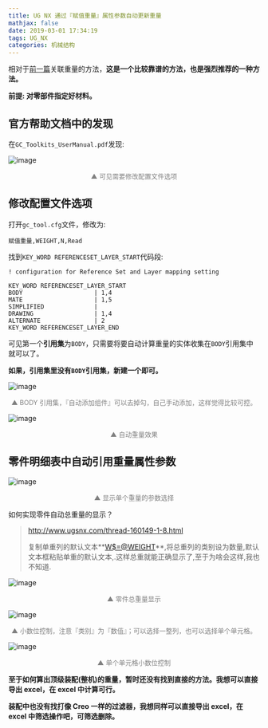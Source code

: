 ```yaml
---
title: UG NX 通过『赋值重量』属性参数自动更新重量
mathjax: false
date: 2019-03-01 17:34:19
tags: UG_NX
categories: 机械结构
---
```


相对于[前一篇](https://www.andyvj.com/2019/02/28/190228-01/)关联重量的方法，**这是一个比较靠谱的方法，也是强烈推荐的一种方法。**

**前提: 对零部件指定好材料。**

<!--more-->

## 官方帮助文档中的发现

在`GC_Toolkits_UserManual.pdf`发现:

![image](https://wx1.sinaimg.cn/large/006mcMYXgy1g0nfrquvzwj30xl06f0vb.jpg)
<div style="font-size:13px;color:gray;text-align:center">▲ 可见需要修改配置文件选项</div>

## 修改配置文件选项

打开`gc_tool.cfg`文件，修改为:

```
赋值重量,WEIGHT,N,Read
```

找到`KEY_WORD REFERENCESET_LAYER_START`代码段:

```
! configuration for Reference Set and Layer mapping setting

KEY_WORD REFERENCESET_LAYER_START
BODY                    | 1,4
MATE                    | 1,5
SIMPLIFIED              |
DRAWING                 | 1,4
ALTERNATE               | 2
KEY_WORD REFERENCESET_LAYER_END
```

可见第一个**引用集**为`BODY`，只需要将要自动计算重量的实体收集在`BODY`引用集中就可以了。

**如果，引用集里没有`BODY`引用集，新建一个即可。**

![image](https://wx4.sinaimg.cn/large/006mcMYXgy1g0ng5px1joj30940g3q3q.jpg)
<div style="font-size:13px;color:gray;text-align:center">▲ BODY 引用集，『自动添加组件』可以去掉勾，自己手动添加，这样觉得比较可控。</div>

![image](https://wx4.sinaimg.cn/large/006mcMYXgy1g0ng15mbogj306706t3yk.jpg)
<div style="font-size:13px;color:gray;text-align:center">▲ 自动重量效果</div>

## 零件明细表中自动引用重量属性参数

![image](https://wx2.sinaimg.cn/large/006mcMYXgy1g0ng733c78j30oq0de0td.jpg)
<div style="font-size:13px;color:gray;text-align:center">▲ 显示单个重量的参数选择</div>

如何实现零件自动总重量的显示？

> http://www.ugsnx.com/thread-160149-1-8.html
> 
> 复制单重列的默认文本**<W$=@WEIGHT>**,将总重列的类别设为数量,默认文本框粘贴单重的默认文本,.这样总重就能正确显示了,至于为啥会这样,我也不知道.

![image](https://ws4.sinaimg.cn/large/006mcMYXgy1g0ng8xgc1uj30pb0dewez.jpg)
<div style="font-size:13px;color:gray;text-align:center">▲ 零件总重量显示</div>

![image](https://wx2.sinaimg.cn/large/006mcMYXgy1g0ng9wa1gdj30rm0dejs5.jpg)
<div style="font-size:13px;color:gray;text-align:center">▲ 小数位控制，注意『类别』为『数值』；可以选择一整列，也可以选择单个单元格。</div>

![image](https://ws1.sinaimg.cn/large/006mcMYXgy1g0ngay0mxfj30gb0d474s.jpg)
<div style="font-size:13px;color:gray;text-align:center">▲ 单个单元格小数位控制</div>


**至于如何算出顶级装配(整机)的重量，暂时还没有找到直接的方法。我想可以直接导出 excel，在 excel 中计算可行。**

**装配中也没有找打像 Creo 一样的过滤器，我想同样可以直接导出 excel，在 excel 中筛选操作吧，可筛选删除。**


<!--

<hr/>
<span style="color:gray;font-size:12px">
参考：
1. [link-01]()
2. [link-01]()
3. [link-01]()
4. [link-01]()
5. [link-01]()
</span>
-->
